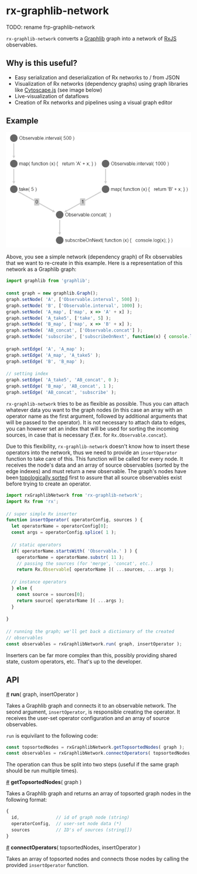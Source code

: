 # rx-graphlib-network
TODO: rename frp-graphlib-network

`rx-graphlib-network` converts a [Graphlib](https://github.com/cpettitt/graphlib) graph into a network of [RxJS](https://github.com/Reactive-Extensions/RxJS) observables.

## Why is this useful?

- Easy serialization and deserialization of Rx networks to / from JSON
- Visualization of Rx networks (dependency graphs) using graph libraries like [Cytoscape.js](http://js.cytoscape.org/) (see image below)
- Live-visualization of dataflows
- Creation of Rx networks and pipelines using a visual graph editor

## Example

![example graph](./docs/example-graph.png)

Above, you see a simple network (dependency graph) of Rx observables that we want to re-create in this example. Here is a representation of this network as a Graphlib graph:

```js
import graphlib from 'graphlib';

const graph = new graphlib.Graph();
graph.setNode( 'A', ['Observable.interval', 500] );
graph.setNode( 'B', ['Observable.interval', 1000] );
graph.setNode( 'A_map', ['map', x => 'A' + x] );
graph.setNode( 'A_take5', ['take', 5] );
graph.setNode( 'B_map', ['map', x => 'B' + x] );
graph.setNode( 'AB_concat', ['Observable.concat'] );
graph.setNode( 'subscribe', ['subscribeOnNext', function(x) { console.log(x) } ] );

graph.setEdge( 'A', 'A_map' );
graph.setEdge( 'A_map', 'A_take5' );
graph.setEdge( 'B', 'B_map' );

// setting index
graph.setEdge( 'A_take5', 'AB_concat', 0 );
graph.setEdge( 'B_map', 'AB_concat', 1 );
graph.setEdge( 'AB_concat', 'subscribe' );
```

`rx-graphlib-network` tries to be as flexible as possible. Thus you can attach whatever data you want to the graph nodes (in this case an array with an operator name as the first argument, followed by additional arguments that will be passed to the operator). It is not necessary to attach data to edges, you can however set an index that will be used for sorting the incoming sources, in case that is necessary (f.ex. for `Rx.Observable.concat`).

Due to this flexibility, `rx-graphlib-network` doesn't know how to insert these operators into the network, thus we need to provide an `insertOperator` function to take care of this. This function will be called for every node. It receives the node's data and an array of source observables (sorted by the edge indexes) and must return a new observable. The graph's nodes have been [topologically sorted](https://en.wikipedia.org/wiki/Topological_sorting) first to assure that all source observables exist before trying to create an operator.

```js
import rxGraphlibNetwork from 'rx-graphlib-network';
import Rx from 'rx';

// super simple Rx inserter
function insertOperator( operatorConfig, sources ) {
  let operatorName = operatorConfig[0];
  const args = operatorConfig.splice( 1 );

  // static operators
  if( operatorName.startsWith( 'Observable.' ) ) {
    operatorName = operatorName.substr( 11 );
    // passing the sources (for 'merge', 'concat', etc.)
    return Rx.Observable[ operatorName ]( ...sources, ...args );

  // instance operators
  } else {
    const source = sources[0];
    return source[ operatorName ]( ...args );
  }

}

// running the graph; we'll get back a dictionary of the created
// observables
const observables = rxGraphlibNetwork.run( graph, insertOperator );
```

Inserters can be far more complex than this, possibly providing shared state, custom operators, etc. That's up to the developer.

## API

<a name="run" href="#run">#</a> **run**( graph, insertOperator )

Takes a Graphlib graph and connects it to an observable network. The seond argument, `insertOperator`, is responsible creating the operator. It receives the user-set operator configuration and an array of source observables.

`run` is equivilant to the following code:
```js
const topsortedNodes = rxGraphlibNetwork.getTopsortedNodes( graph );
const observables = rxGraphlibNetwork.connectOperators( topsortedNodes, insertOperator );
```
The operation can thus be split into two steps (useful if the same graph should be run multiple times).

<a name="getTopsortedNodes" href="#getTopsortedNodes">#</a> **getTopsortedNodes**( graph )

Takes a Graphlib graph and returns an array of topsorted graph nodes in the following format:

```js
{
  id,              // id of graph node (string)
  operatorConfig,  // user-set node data (*)
  sources          // ID's of sources (string[])
}
```

<a name="connectOperators" href="#connectOperators">#</a> **connectOperators**( topsortedNodes, insertOperator )

Takes an array of topsorted nodes and connects those nodes by calling the provided `insertOperator` function.
